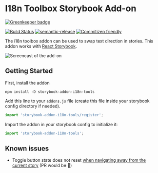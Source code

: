 # I18n Toolbox Storybook Add-on

[![Greenkeeper badge](https://badges.greenkeeper.io/joscha/storybook-addon-i18n-tools.svg)](https://greenkeeper.io/)

[![Build Status](https://travis-ci.org/joscha/storybook-addon-i18n-tools.svg?branch=master)](https://travis-ci.org/joscha/storybook-addon-i18n-tools)
[![semantic-release](https://img.shields.io/badge/%20%20%F0%9F%93%A6%F0%9F%9A%80-semantic--release-e10079.svg)](https://github.com/semantic-release/semantic-release)
[![Commitizen friendly](https://img.shields.io/badge/commitizen-friendly-brightgreen.svg)](http://commitizen.github.io/cz-cli/)


The i18n toolbox addon can be used to swap text direction in stories. This addon works with [React Storybook](https://github.com/kadirahq/react-storybook).

![Screencast of the add-on](docs/animation.gif)

## Getting Started

First, install the addon

```shell
npm install -D storybook-addon-i18n-tools
```

Add this line to your `addons.js` file (create this file inside your storybook config directory if needed).

```js
import 'storybook-addon-i18n-tools/register';
```

Import the addon in your storybook config to initialize it:

```js
import 'storybook-addon-i18n-tools';
```

## Known issues
* Toggle button state does not reset [when navigating away from the current story](https://github.com/kadirahq/react-storybook/issues/568) (PR would be 💖)
